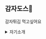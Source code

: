 ## 감자도스🥔

감자튀김 먹고싶어요 

<details>
<summary>자기소개</summary>
<p>

안녕하세요, 개발자 송병준입니다.
  
멀지 않은 과거에 프로그래밍의 매력에 반하여 입문하였습니다. 일로서 또는 취미로서, 때로는 거대하게 때로는 소소하게 무언가를 계속 만들어내는 중입니다.
  
분야를 가리지 않고 도전하고 있습니다. 필요할 때 또는 궁금할 때마다 새로운 여행을 떠납니다. 지식이 차곡차곡 쌓이고 정리되어 머릿속에 그림이 그려지는 느낌을 아주 좋아합니다.
    
소프트웨어는 늘 사용자에게 봉사해야 한다고 생각합니다. 또한 사용자가 쓰기에 편한 소프트웨어는 행복한 개발자로부터 나온다고 생각합니다. 따라서 즐거운 개발 경험을 만드는 것에 노력을 아끼지 않고 있습니다.
  
하여 엔지니어로서의 욕심 반, 좋은 소프트웨어를 만들어 인도하겠다는 생각 반으로, 상황에 맞는 리팩토링을 통해 코드를 성장시키고 진화시키는 것에 몰두하고 있습니다.
  
언젠가는─지금까지 그래왔듯이─더 나은 기술과 소프트웨어 공학이 개발자의 고통을 해방시켜 주고 사용자를 기쁘게 할 것이라고 믿습니다.
   
</p>
</details>
